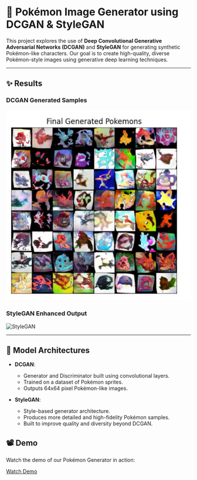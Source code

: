 # 🧠 Pokémon Image Generator using DCGAN & StyleGAN

This project explores the use of **Deep Convolutional Generative Adversarial Networks (DCGAN)** and **StyleGAN** for generating synthetic Pokémon-like characters. Our goal is to create high-quality, diverse Pokémon-style images using generative deep learning techniques.

---


## ✨ Results

### DCGAN Generated Samples  
![DCGAN](results/dcGAN_pokemon_generated.jpg)

### StyleGAN Enhanced Output  
![StyleGAN](results/stylegan_pokemonGenerated.jpg)

---

## 🧠 Model Architectures

- **DCGAN**:
  - Generator and Discriminator built using convolutional layers.
  - Trained on a dataset of Pokémon sprites.
  - Outputs 64x64 pixel Pokémon-like images.

- **StyleGAN**:
  - Style-based generator architecture.
  - Produces more detailed and high-fidelity Pokémon samples.
  - Built to improve quality and diversity beyond DCGAN.

## 📽️ Demo

Watch the demo of our Pokémon Generator in action:

[Watch Demo](https://drive.google.com/file/d/15OxVnpBzw2n6jnhk2Kr9ZHxMkSVGfIOD/view?usp=sharing)





